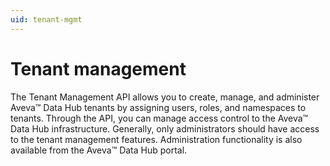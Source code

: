 ```yaml
---
uid: tenant-mgmt
---
```


# Tenant management

The Tenant Management API allows you to create, manage, and administer Aveva&trade; Data Hub tenants by assigning users, roles, and namespaces to tenants. Through the API, you can manage access control to the Aveva&trade; Data Hub infrastructure. Generally, only administrators should have access to the tenant management features. Administration functionality is also available from the Aveva&trade; Data Hub portal.
